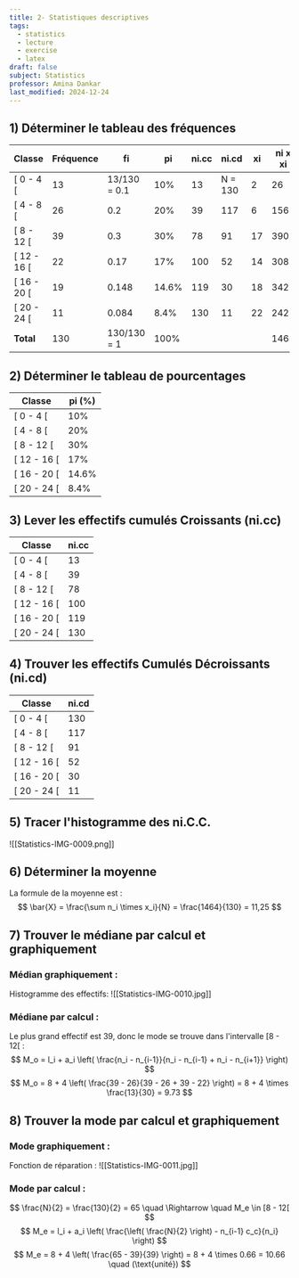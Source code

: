 ```yaml
---
title: 2- Statistiques descriptives
tags:
  - statistics
  - lecture
  - exercise
  - latex
draft: false
subject: Statistics
professor: Amina Dankar
last_modified: 2024-12-24
---
```

## 1) Déterminer le tableau des fréquences

| Classe      | Fréquence | fi           | pi    | ni.cc | ni.cd   | xi  | ni x xi |
| ----------- | --------- | ------------ | ----- | ----- | ------- | --- | ------- |
| [ 0 - 4 [   | 13        | 13/130 = 0.1 | 10%   | 13    | N = 130 | 2   | 26      |
| [ 4 - 8 [   | 26        | 0.2          | 20%   | 39    | 117     | 6   | 156     |
| [ 8 - 12 [  | 39        | 0.3          | 30%   | 78    | 91      | 17  | 390     |
| [ 12 - 16 [ | 22        | 0.17         | 17%   | 100   | 52      | 14  | 308     |
| [ 16 - 20 [ | 19        | 0.148        | 14.6% | 119   | 30      | 18  | 342     |
| [ 20 - 24 [ | 11        | 0.084        | 8.4%  | 130   | 11      | 22  | 242     |
| **Total**   | 130       | 130/130 = 1  | 100%  |       |         |     | 1464    |

## 2) Déterminer le tableau de pourcentages

| Classe      | pi (%) |
| ----------- | ------ |
| [ 0 - 4 [   | 10%    |
| [ 4 - 8 [   | 20%    |
| [ 8 - 12 [  | 30%    |
| [ 12 - 16 [ | 17%    |
| [ 16 - 20 [ | 14.6%  |
| [ 20 - 24 [ | 8.4%   |

## 3) Lever les effectifs cumulés Croissants (ni.cc)

| Classe      | ni.cc |
| ----------- | ----- |
| [ 0 - 4 [   | 13    |
| [ 4 - 8 [   | 39    |
| [ 8 - 12 [  | 78    |
| [ 12 - 16 [ | 100   |
| [ 16 - 20 [ | 119   |
| [ 20 - 24 [ | 130   |

## 4) Trouver les effectifs Cumulés Décroissants (ni.cd)

| Classe      | ni.cd |
| ----------- | ----- |
| [ 0 - 4 [   | 130   |
| [ 4 - 8 [   | 117   |
| [ 8 - 12 [  | 91    |
| [ 12 - 16 [ | 52    |
| [ 16 - 20 [ | 30    |
| [ 20 - 24 [ | 11    |

## 5) Tracer l'histogramme des ni.C.C.
![[Statistics-IMG-0009.png]]

## 6) Déterminer la moyenne

La formule de la moyenne est :
$$
\bar{X} = \frac{\sum n_i \times x_i}{N} = \frac{1464}{130} = 11,25
$$

## 7) Trouver le médiane par calcul et graphiquement

### Médian graphiquement :
Histogramme des effectifs:
![[Statistics-IMG-0010.jpg]]

### Médiane par calcul :
Le plus grand effectif est 39, donc le mode se trouve dans l'intervalle [8 - 12[ :
$$
M_o = l_i + a_i \left( \frac{n_i - n_{i-1}}{n_i - n_{i-1} + n_i - n_{i+1}} \right)
$$
$$
M_o = 8 + 4 \left( \frac{39 - 26}{39 - 26 + 39 - 22} \right)
= 8 + 4 \times \frac{13}{30} = 9.73
$$

## 8) Trouver la mode par calcul et graphiquement

### Mode graphiquement :
Fonction de réparation :
![[Statistics-IMG-0011.jpg]]

### Mode par calcul :
$$
\frac{N}{2} = \frac{130}{2} = 65 \quad \Rightarrow \quad M_e \in [8 - 12[
$$
$$
M_e = l_i + a_i \left( \frac{\left( \frac{N}{2} \right) - n_{i-1} c_c}{n_i} \right)
$$
$$
M_e = 8 + 4 \left( \frac{65 - 39}{39} \right) = 8 + 4 \times 0.66 = 10.66 \quad (\text{unité})
$$
